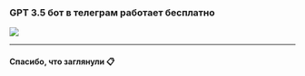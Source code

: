 ### GPT 3.5 бот в телеграм работает бесплатно

<img src="https://github.com/Vova2808/Chat_GPT_Bot/assets/96084748/6a0a40c6-4938-4aa3-a35b-45f8f826a8c7">

---

#### Спасибо, что заглянули 📋
